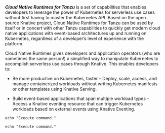 ***Cloud Native Runtimes for Tanzu*** is a set of capabilities that enables developers to leverage the power of Kubernetes for serverless use cases without first having to master the Kubernetes API. Based on the open source Knative project, Cloud Native Runtimes for Tanzu can be used by itself or in concert with other Tanzu capabilities to quickly get modern cloud native applications with event-based architectures up and running on Kubernetes, regardless of a developer’s level of experience with the platform.

Cloud Native Runtimes gives developers and application operators (who are sometimes the same person!) a simplified way to manipulate Kubernetes to accomplish serverless use cases through Knative. This enables developers to:

- Be more productive on Kubernetes, faster – Deploy, scale, access, and manage containerized workloads without writing Kubernetes manifests or other templates using Knative Serving. 

- Build event-based applications that span multiple workload types – Access a Knative eventing resource that can trigger Kubernetes workloads based on external events using Knative Eventing.


```execute-1
echo "Execute command."
```

```execute-2
echo "Execute command."
```

